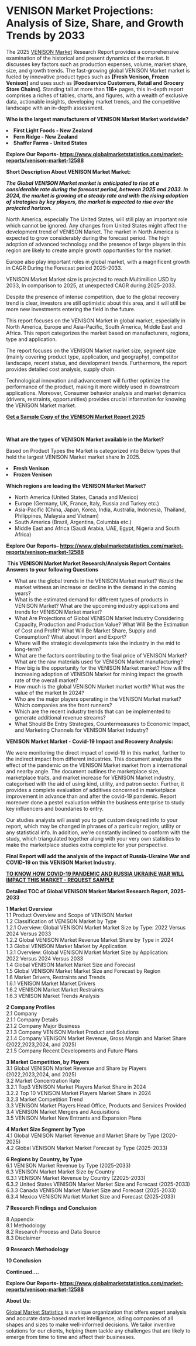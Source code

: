 <H1>VENISON Market Projections: Analysis of Size, Share, and Growth Trends by 2033</H1><p>The 2025 <a href="https://www.globalmarketstatistics.com/market-reports/venison-market-12588">VENISON Market</a> Research Report provides a comprehensive examination of the historical and present dynamics of the market. It discusses key factors such as production expenses, volume, market share, size, and growth trends. The fast-growing global VENISON Market market is fueled by innovative product types such as <strong>[Fresh Venison, Frozen Venison]</strong> and uses such as <strong>[Foodservice Customers, Retail and Grocery Store Chains]</strong>. Standing tall at more than <strong>116+</strong> pages, this in-depth report comprises a riches of tables, charts, and figures, with a wealth of exclusive data, actionable insights, developing market trends, and the competitive landscape with an in-depth assessment.</p><p><strong>Who is the largest manufacturers of VENISON Market Market worldwide?</strong></p><p><strong><li>First Light Foods - New Zealand<li>Fern Ridge - New Zealand<li>Shaffer Farms - United States</strong></p><p><strong>Explore Our Reports-&nbsp;<a href="https://wordhtml.com/">https://www.globalmarketstatistics.com/market-reports/venison-market-12588</a></strong></p><p><strong>Short Description About VENISON Market Market:</strong></p><p><strong><em>The Global VENISON Market market is anticipated to rise at a considerable rate during the forecast period, between 2025 and 2033. In 2024, the market is growing at a steady rate and with the rising adoption of strategies by key players, the market is expected to rise over the projected horizon.</em></strong></p><p>North America, especially The United States, will still play an important role which cannot be ignored. Any changes from United States might affect the development trend of VENISON Market. The market in North America is expected to grow considerably during the forecast period. The high adoption of advanced technology and the presence of large players in this region are likely to create ample growth opportunities for the market.</p><p>Europe also play important roles in global market, with a magnificent growth in CAGR During the Forecast period 2025-2033.</p><p>VENISON Market Market size is projected to reach Multimillion USD by 2033, In comparison to 2025, at unexpected CAGR during 2025-2033.</p><p>Despite the presence of intense competition, due to the global recovery trend is clear, investors are still optimistic about this area, and it will still be more new investments entering the field in the future.</p><p>This report focuses on the VENISON Market in global market, especially in North America, Europe and Asia-Pacific, South America, Middle East and Africa. This report categorizes the market based on manufacturers, regions, type and application.</p><p>The report focuses on the VENISON Market market size, segment size (mainly covering product type, application, and geography), competitor landscape, recent status, and development trends. Furthermore, the report provides detailed cost analysis, supply chain.</p><p>Technological innovation and advancement will further optimize the performance of the product, making it more widely used in downstream applications. Moreover, Consumer behavior analysis and market dynamics (drivers, restraints, opportunities) provides crucial information for knowing the VENISON Market market.</p><p><strong><a href="https://www.globalmarketstatistics.com/market-reports/venison-market-12588">Get a Sample Copy of the VENISON Market Report 2025</a></strong></p><p>&nbsp;</p><p><strong>What are the types of VENISON Market available in the Market?</strong></p><p>Based on Product Types the Market is categorized into Below types that held the largest VENISON Market market share In 2025.</p><p><strong><li>Fresh Venison<li>Frozen Venison</strong></p><p><strong>Which regions are leading the VENISON Market Market?</strong></p><ul><li>North America (United States, Canada and Mexico)</li><li>Europe (Germany, UK, France, Italy, Russia and Turkey etc.)</li><li>Asia-Pacific (China, Japan, Korea, India, Australia, Indonesia, Thailand, Philippines, Malaysia and Vietnam)</li><li>South America (Brazil, Argentina, Columbia etc.)</li><li>Middle East and Africa (Saudi Arabia, UAE, Egypt, Nigeria and South Africa)</li></ul><p><strong>Explore Our Reports&ndash;&nbsp;<a href="https://www.globalmarketstatistics.com/market-reports/venison-market-12588">https://www.globalmarketstatistics.com/market-reports/venison-market-12588</a></strong></p><p><strong>&nbsp;This VENISON Market Market Research/Analysis Report Contains Answers to your following Questions</strong></p><ul><li>What are the global trends in the VENISON Market market? Would the market witness an increase or decline in the demand in the coming years?</li><li>What is the estimated demand for different types of products in VENISON Market? What are the upcoming industry applications and trends for VENISON Market market?</li><li>What Are Projections of Global VENISON Market Industry Considering Capacity, Production and Production Value? What Will Be the Estimation of Cost and Profit? What Will Be Market Share, Supply and Consumption? What about Import and Export?</li><li>Where will the strategic developments take the industry in the mid to long-term?</li><li>What are the factors contributing to the final price of VENISON Market? What are the raw materials used for VENISON Market manufacturing?</li><li>How big is the opportunity for the VENISON Market market? How will the increasing adoption of VENISON Market for mining impact the growth rate of the overall market?</li><li>How much is the global VENISON Market market worth? What was the value of the market In 2024?</li><li>Who are the major players operating in the VENISON Market market? Which companies are the front runners?</li><li>Which are the recent industry trends that can be implemented to generate additional revenue streams?</li><li>What Should Be Entry Strategies, Countermeasures to Economic Impact, and Marketing Channels for VENISON Market Industry?</li></ul><p><strong>VENISON Market Market - Covid-19 Impact and Recovery Analysis:</strong></p><p>We were monitoring the direct impact of covid-19 in this market, further to the indirect impact from different industries. This document analyzes the effect of the pandemic on the VENISON Market market from a international and nearby angle. The document outlines the marketplace size, marketplace traits, and market increase for VENISON Market industry, categorised with the aid of using kind, utility, and patron sector. Further, it provides a complete evaluation of additives concerned in marketplace improvement in advance than and after the covid-19 pandemic. Report moreover done a pestel evaluation within the business enterprise to study key influencers and boundaries to entry.</p><p>Our studies analysts will assist you to get custom designed info to your report, which may be changed in phrases of a particular region, utility or any statistical info. In addition, we're constantly inclined to conform with the study, which triangulated together along with your very own statistics to make the marketplace studies extra complete for your perspective.</p><p><strong>Final Report will add the analysis of the impact of Russia-Ukraine War and COVID-19 on this VENISON Market Industry.</strong></p><p><strong><a href="https://www.globalmarketstatistics.com/market-reports/venison-market-12588">TO KNOW HOW COVID-19 PANDEMIC AND RUSSIA UKRAINE WAR WILL IMPACT THIS MARKET - REQUEST SAMPLE</a></strong></p><p><strong>Detailed TOC of Global VENISON Market Market Research Report, 2025-2033</strong></p><p><strong>1 Market Overview</strong><br /> 1.1 Product Overview and Scope of VENISON Market<br /> 1.2 Classification of VENISON Market by Type<br /> 1.2.1 Overview: Global VENISON Market Market Size by Type: 2022&nbsp;Versus 2024 Versus 2033<br /> 1.2.2 Global VENISON Market Revenue Market Share by Type in 2024<br /> 1.3 Global VENISON Market Market by Application<br /> 1.3.1 Overview: Global VENISON Market Market Size by Application: 2022&nbsp;Versus 2024 Versus 2033<br /> 1.4 Global VENISON Market Market Size and Forecast<br /> 1.5 Global VENISON Market Market Size and Forecast by Region<br /> 1.6 Market Drivers, Restraints and Trends<br /> 1.6.1 VENISON Market Market Drivers<br /> 1.6.2 VENISON Market Market Restraints<br /> 1.6.3 VENISON Market Trends Analysis</p><p><strong>2 Company Profiles</strong><br /> 2.1 Company<br /> 2.1.1 Company Details<br /> 2.1.2 Company Major Business<br /> 2.1.3 Company VENISON Market Product and Solutions<br /> 2.1.4 Company VENISON Market Revenue, Gross Margin and Market Share (2022,2023,2024, and 2025)<br /> 2.1.5 Company Recent Developments and Future Plans</p><p><strong>3 Market Competition, by Players</strong><br /> 3.1 Global VENISON Market Revenue and Share by Players (2022,2023,2024, and 2025)<br /> 3.2 Market Concentration Rate<br /> 3.2.1 Top3 VENISON Market Players Market Share in 2024<br /> 3.2.2 Top 10 VENISON Market Players Market Share in 2024<br /> 3.2.3 Market Competition Trend<br /> 3.3 VENISON Market Players Head Office, Products and Services Provided<br /> 3.4 VENISON Market Mergers and Acquisitions<br /> 3.5 VENISON Market New Entrants and Expansion Plans</p><p><strong>4 Market Size Segment by Type</strong><br /> 4.1 Global VENISON Market Revenue and Market Share by Type (2020-2025)<br /> 4.2 Global VENISON Market Market Forecast by Type (2025-2033)</p><p><strong>6 Regions by Country, by Type</strong><br /> 6.1 VENISON Market Revenue by Type (2025-2033)<br /> 6.3 VENISON Market Market Size by Country<br /> 6.3.1 VENISON Market Revenue by Country (22025-2033)<br /> 6.3.2 United States VENISON Market Market Size and Forecast (2025-2033)<br /> 6.3.3 Canada VENISON Market Market Size and Forecast (2025-2033)<br /> 6.3.4 Mexico VENISON Market Market Size and Forecast (2025-2033)</p><p><strong>7 Research Findings and Conclusion</strong></p><p>8 Appendix<br /> 8.1 Methodology<br /> 8.2 Research Process and Data Source<br /> 8.3 Disclaimer</p><p><strong>9 Research Methodology</strong></p><p><strong>10 Conclusion</strong></p><p><strong>Continued&hellip;.</strong></p><p><strong>Explore Our Reports-&nbsp;<a href="VENISON Market">https://www.globalmarketstatistics.com/market-reports/venison-market-12588</a></strong></p><p><strong>About Us:</strong></p><p><a href="https://www.globalmarketstatistics.com/">Global Market Statistics</a>&nbsp;is a unique organization that offers expert analysis and accurate data-based market intelligence, aiding companies of all shapes and sizes to make well-informed decisions. We tailor inventive solutions for our clients, helping them tackle any challenges that are likely to emerge from time to time and affect their businesses.</p><p>&nbsp;</p>
